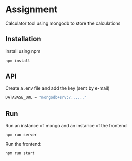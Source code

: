 # Assignment

Calculator tool using mongodb to store the calculations


## Installation

install using npm 

```bash
npm install
```

## API
Create a .env file and add the key (sent by e-mail)

```bash
DATABASE_URL = "mongodb+srv:/......"
```

## Run 
Run an instance of mongo and an instance of the frontend

```mongo
npm run server
```

Run the frontend:

```mongo
npm run start
```
